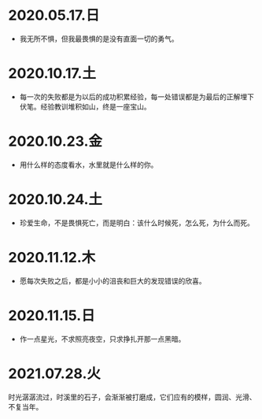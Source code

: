 # 2020.05.17.日
- 我无所不惧，但我最畏惧的是没有直面一切的勇气。
# 2020.10.17.土
- 每一次的失败都是为以后的成功积累经验，每一处错误都是为最后的正解埋下伏笔。经验教训堆积如山，终是一座宝山。
# 2020.10.23.金
- 用什么样的态度看水，水里就是什么样的你。
# 2020.10.24.土
- 珍爱生命，不是畏惧死亡，而是明白：该什么时候死，怎么死，为什么而死。
# 2020.11.12.木
- 愿每次失败之后，都是小小的沮丧和巨大的发现错误的欣喜。
# 2020.11.15.日
- 作一点星光，不求照亮夜空，只求挣扎开那一点黑暗。
# 2021.07.28.火
时光潺潺流过，时溪里的石子，会渐渐被打磨成，它们应有的模样，圆润、光滑、不复当年。
